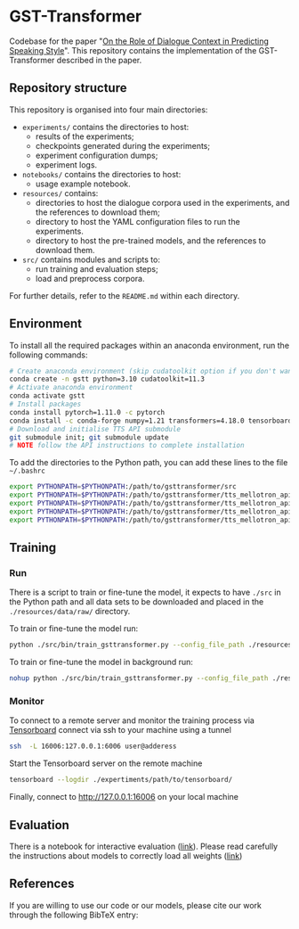 # GST-Transformer

Codebase for the paper "[On the Role of Dialogue Context in Predicting Speaking Style](https://www.overleaf.com/read/cjqcjkkxntkp)". 
This repository contains the implementation of the GST-Transformer described in the paper.

## Repository structure

This repository is organised into four main directories:

- `experiments/` contains the directories to host:  
    - results of the experiments;
    - checkpoints generated during the experiments;
    - experiment configuration dumps;
    - experiment logs.
- `notebooks/` contains the directories to host:
    - usage example notebook.
- `resources/` contains:
    - directories to host the dialogue corpora used in the experiments, and the references to download them;
    - directory to host the YAML configuration files to run the experiments.
    - directory to host the pre-trained models, and the references to download them.
- `src/` contains modules and scripts to: 
    - run training and evaluation steps;
    - load and preprocess corpora.

For further details, refer to the `README.md` within each directory.

## Environment

To install all the required packages within an anaconda environment, run the following commands:

```bash
# Create anaconda environment (skip cudatoolkit option if you don't want to use the GPU)
conda create -n gstt python=3.10 cudatoolkit=11.3
# Activate anaconda environment
conda activate gstt
# Install packages
conda install pytorch=1.11.0 -c pytorch
conda install -c conda-forge numpy=1.21 transformers=4.18.0 tensorboard=2.9.1 pandas scikit-learn librosa matplotlib seaborn jupyterlab
# Download and initialise TTS API submodule
git submodule init; git submodule update
# NOTE follow the API instructions to complete installation
```

To add the directories to the Python path, you can add these lines to the file `~/.bashrc`

```bash
export PYTHONPATH=$PYTHONPATH:/path/to/gsttransformer/src
export PYTHONPATH=$PYTHONPATH:/path/to/gsttransformer/tts_mellotron_api/src
export PYTHONPATH=$PYTHONPATH:/path/to/gsttransformer/tts_mellotron_api/mellotron
export PYTHONPATH=$PYTHONPATH:/path/to/gsttransformer/tts_mellotron_api/mellotron/waveglow
export PYTHONPATH=$PYTHONPATH:/path/to/gsttransformer/tts_mellotron_api/tacotron2
```

## Training

### Run

There is a script to train or fine-tune the model, it expects to have `./src` in the Python path and all data sets to be downloaded and placed in the `./resources/data/raw/` directory.

To train or fine-tune the model run:
```bash
python ./src/bin/train_gsttransformer.py --config_file_path ./resources/configs/path/to/config.yaml
```

To train or fine-tune the model in background run:

```bash
nohup python ./src/bin/train_gsttransformer.py --config_file_path ./resources/configs/path/to/config.yaml > experiment_"$(date '+%Y_%m_%d_%H_%M_%S')".out &
```

### Monitor

To connect to a remote server and monitor the training process via [Tensorboard](https://www.tensorflow.org/tensorboard) connect via ssh to your machine using a tunnel

```bash
ssh  -L 16006:127.0.0.1:6006 user@adderess
```

Start the Tensorboard server on the remote machine

```bash
tensorboard --logdir ./expertiments/path/to/tensorboard/
```

Finally, connect to http://127.0.0.1:16006 on your local machine

## Evaluation

There is a notebook for interactive evaluation ([link]()). 
Please read carefully the instructions about models to correctly load all weights ([link]())

## References

If you are willing to use our code or our models, please cite our work through the following BibTeX entry:

```bibtex

```
